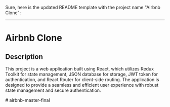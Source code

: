 Sure, here is the updated README template with the project name "Airbnb Clone":

---

# Airbnb Clone

## Description

This project is a web application built using React, which utilizes Redux Toolkit for state management, JSON database for storage, JWT token for authentication, and React Router for client-side routing. The application is designed to provide a seamless and efficient user experience with robust state management and secure authentication.

#   a i r b n b - m a s t e r - f i n a l 
 
 
